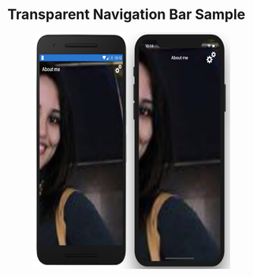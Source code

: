 # Transparent Navigation Bar Sample

<p align="center">
<img src="https://github.com/CrossGeeks/Forms-TransparentNavigationBar/blob/master/sampleImage.png?raw=true" width="400" height="480" title="iOS"/>
</p>
